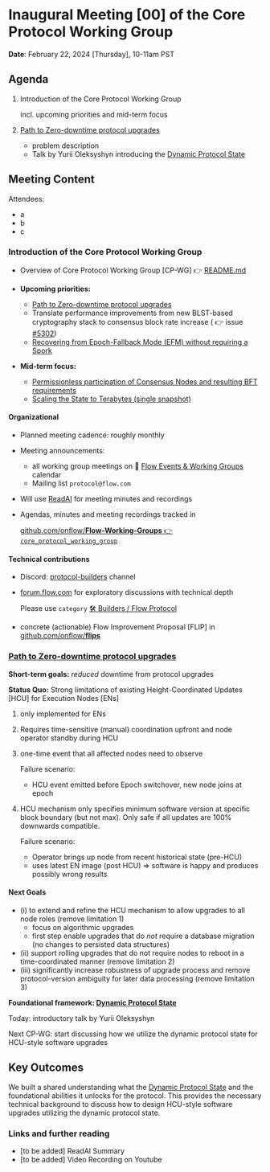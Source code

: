 # Inaugural Meeting [00] of the Core Protocol Working Group

**Date**: February 22, 2024 [Thursday], 10-11am PST

## Agenda 
1. Introduction of the Core Protocol Working Group

   incl. upcoming priorities and mid-term focus
2. [Path to Zero-downtime protocol upgrades](https://github.com/onflow/Flow-Working-Groups/tree/main/core_protocol_working_group#path-to-zero-downtime-protocol-upgrades)
   * problem description
   * Talk by Yurii Oleksyshyn introducing the [Dynamic Protocol State](https://github.com/onflow/Flow-Working-Groups/tree/main/core_protocol_working_group#dynamic-protocol-state-as-a-foundation-for-threat-response-capabilities-eg-ban-slashed-node-revoke-compromised-keys-software-upgrades)


## Meeting Content 

Attendees:
- a
- b
- c


### Introduction of the Core Protocol Working Group

* Overview of Core Protocol Working Group [CP-WG] :point_right: [README.md](../README.md)

* **Upcoming priorities:**
    * [Path to Zero-downtime protocol upgrades](https://github.com/onflow/Flow-Working-Groups/tree/main/core_protocol_working_group#path-to-zero-downtime-protocol-upgrades)
    * Translate performance improvements from new BLST-based cryptography stack to consensus block rate increase ( :point_right: issue [#5302](https://github.com/onflow/flow-go/issues/5302))
    * [Recovering from Epoch-Fallback Mode (EFM) without requiring a Spork](https://github.com/onflow/Flow-Working-Groups/tree/main/core_protocol_working_group#recovering-from-epoch-fallback-mode-without-requiring-a-spork)

* **Mid-term focus:**
    * [Permissionless participation of Consensus Nodes and resulting BFT requirements](https://github.com/onflow/Flow-Working-Groups/tree/main/core_protocol_working_group#permissionless-participation-of-consensus-nodes-and-resulting-bft-requirements)
    * [Scaling the State to Terabytes (single snapshot)](https://github.com/onflow/Flow-Working-Groups/tree/main/core_protocol_working_group#scaling-the-state-to-terabytes-single-snapshot)

#### Organizational
- Planned meeting cadence: roughly monthly
- Meeting announcements:
    - all working group meetings on 📆 [Flow Events & Working Groups](https://bit.ly/flow-events-calendar) calendar
    - Mailing list  `protocol@flow.com`
- Will use [ReadAI](www.read.ai) for meeting minutes and recordings
- Agendas, minutes and meeting recordings tracked in

  [github.com/onflow/**Flow-Working-Groups** :point_right: `core_protocol_working_group`](https://github.com/onflow/Flow-Working-Groups/tree/main/core_protocol_working_group)

#### Technical contributions
- Discord: [protocol-builders](https://discord.com/channels/613813861610684416/1108968095982293002) channel
- [forum.flow.com](https://forum.flow.com/) for exploratory discussions with technical depth

  Please use `category` [:hammer_and_wrench: Builders / Flow Protocol](https://forum.flow.com/c/builders/protocol/38)
- concrete (actionable) Flow Improvement Proposal [FLIP] in [github.com/onflow/**flips**](https://github.com/onflow/flips/)


### [Path to Zero-downtime protocol upgrades](https://github.com/onflow/Flow-Working-Groups/tree/main/core_protocol_working_group#path-to-zero-downtime-protocol-upgrades)
**Short-term goals:** _reduced_ downtime from protocol upgrades

**Status Quo:**
Strong limitations of existing Height-Coordinated Updates [HCU] for Execution Nodes [ENs]
1. only implemented for ENs
2. Requires time-sensitive (manual) coordination upfront and node operator standby during HCU
3. one-time event that all affected nodes need to observe

   Failure scenario:
    * HCU event emitted before Epoch switchover, new node joins at epoch

4. HCU mechanism only specifies minimum software version at specific block boundary (but not max).
   Only safe if all updates are 100% downwards compatible.

   Failure scenario:
    * Operator brings up node from recent historical state (pre-HCU)
    * uses latest EN image (post HCU)
      => software is happy and produces possibly wrong results

#### Next Goals
* (i) to extend and refine the HCU mechanism to allow upgrades to all node roles (remove limitation 1)
   * focus on algorithmic upgrades 
   * first step enable upgrades that do _not_ require a database migration (no changes to persisted data structures)
* (ii) support rolling upgrades that do not require nodes to reboot in a time-coordinated manner (remove limitation 2)
* (iii) significantly increase robustness of upgrade process and remove protocol-version ambiguity for later data processing (remove limitation 3)     


**Foundational framework: [Dynamic Protocol State](https://github.com/onflow/Flow-Working-Groups/tree/main/core_protocol_working_group#dynamic-protocol-state-as-a-foundation-for-threat-response-capabilities-eg-ban-slashed-node-revoke-compromised-keys-software-upgrades)**

Today: introductory talk by Yurii Oleksyshyn

Next CP-WG: start discussing how we utilize the dynamic protocol state for HCU-style software upgrades  


## Key Outcomes

We built a shared understanding what the [Dynamic Protocol State](https://github.com/onflow/Flow-Working-Groups/tree/main/core_protocol_working_group#dynamic-protocol-state-as-a-foundation-for-threat-response-capabilities-eg-ban-slashed-node-revoke-compromised-keys-software-upgrades)
and the foundational abilities it unlocks for the protocol.
This provides the necessary technical background to discuss how to design HCU-style software upgrades utilizing the dynamic protocol state.


### Links and further reading
- [to be added] ReadAI Summary
- [to be added] Video Recording on Youtube



